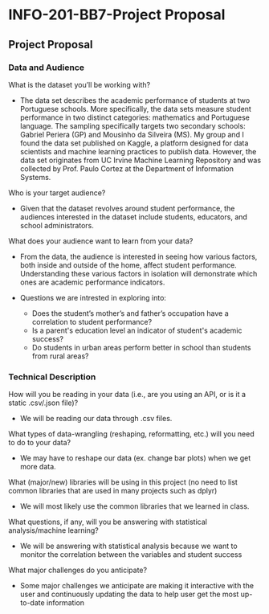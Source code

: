 # INFO-201-BB7-Project Proposal 

## Project Proposal

### Data and Audience

What is the dataset you’ll be working with?

* The data set describes the academic performance of students at two Portuguese schools. More specifically, the data sets measure student performance in two distinct categories: mathematics and Portuguese language. The sampling specifically targets two secondary schools: Gabriel Periera (GP) and Mousinho da Silveira (MS). My group and I found the data set published on Kaggle, a platform designed for data scientists and machine learning practices to publish data. However, the data set originates from UC Irvine Machine Learning Repository and was collected by Prof. Paulo Cortez at the Department of Information Systems. 

Who is your target audience?

* Given that the dataset revolves around student performance, the audiences interested in the dataset include students, educators, and school administrators.

What does your audience want to learn from your data?

* From the data, the audience is interested in seeing how various factors, both inside and outside of the home, affect student performance. Understanding these various factors in isolation will demonstrate which ones are academic performance indicators. 

* Questions we are intrested in exploring into: 
  * Does the student’s mother’s and father’s occupation have a correlation to student performance? 
  * Is a parent's education level an indicator of student's academic success? 
  * Do students in urban areas perform better in school than students from rural areas? 

### Technical Description

How will you be reading in your data (i.e., are you using an API, or is it a static .csv/.json file)?

* We will be reading our data through .csv files.

What types of data-wrangling (reshaping, reformatting, etc.) will you need to do to your data?

* We may have to reshape our data (ex. change bar plots) when we get more data.

What (major/new) libraries will be using in this project (no need to list common libraries that are used in many projects such as dplyr)

* We will most likely use the common libraries that we learned in class.


What questions, if any, will you be answering with statistical analysis/machine learning?

* We will be answering with statistical analysis because we want to monitor the correlation between the variables and student success


What major challenges do you anticipate?

* Some major challenges we anticipate are making it interactive with the user and continuously updating the data to help user get the most up-to-date information

